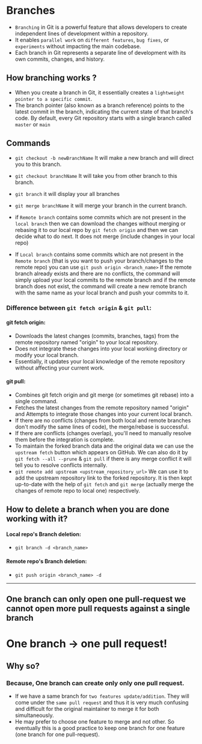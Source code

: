 # Branches

- `Branching` in Git is a powerful feature that allows developers to create independent lines of development within a repository.
- It enables `parallel work` on `different features`, `bug fixes`, or `experiments` without impacting the main codebase.
- Each branch in Git represents a separate line of development with its own commits, changes, and history.

## How branching works ?

- When you create a branch in Git, it essentially creates a `lightweight pointer to a specific commit`.
- The branch pointer (also known as a branch reference) points to the latest commit in the branch, indicating the current state of that branch's code. By default, every Git repository starts with a single branch called `master` or `main`

## Commands

- `git checkout -b newBranchName` It will make a new branch and will direct you to this branch.
- `git checkout branchName` It will take you from other branch to this branch.
- `git branch` it will display your all branches
- `git merge branchName` it will merge your branch in the current branch.

- if `Remote branch` contains some commits which are not present in the `local branch` then we can download the changes without merging or rebasing it to our local repo by `git fetch origin` and then we can decide what to do next. It does not merge (include changes in your local repo)
- If `Local branch` contains some commits which are not present in the `Remote branch` (that is you want to push your branch/changes to the remote repo) you can use `git push origin <branch_name>` If the remote branch already exists and there are no conflicts, the command will simply upload your local commits to the remote branch and if the remote branch does not exist, the command will create a new remote branch with the same name as your local branch and push your commits to it.
### Difference between `git fetch origin` & `git pull`:
#### git fetch origin:
- Downloads the latest changes (commits, branches, tags) from the remote repository named "origin" to your local repository.
- Does not integrate these changes into your local working directory or modify your local branch.
- Essentially, it updates your local knowledge of the remote repository without affecting your current work.
#### git pull:
- Combines git fetch origin and git merge (or sometimes git rebase) into a single command.
- Fetches the latest changes from the remote repository named "origin" and Attempts to integrate those changes into your current local branch.
- If there are no conflicts (changes from both local and remote branches don't modify the same lines of code), the merge/rebase is successful.
- If there are conflicts (changes overlap), you'll need to manually resolve them before the integration is complete.
- To maintain the forked branch data and the original data we can use the `upstream fetch` button which appears on GitHub. We can also do it by `git fetch --all --prune` & `git pull` if there is any merge conflict it will tell you to resolve conflicts internally.
- `git remote add upstream <upstream_repository_url>` We can use it to add the upstream repository link to the forked repository. It is then kept up-to-date with the help of `git fetch` and `git merge` (actually merge the changes of remote repo to local one) respectively.

## How to delete a branch when you are done working with it?
#### Local repo's Branch deletion:
- `git branch -d <branch_name>`

#### Remote repo's Branch deletion:
- `git push origin <branch_name> -d`

---
## One branch can only open one pull-request we cannot open more pull requests against a single branch

# One branch -> one pull request!
## Why so?
### Because, One branch can create only only one pull request. 
- If we have a same branch for `two features update/addition`. They will come under the `same pull request` and thus it is very much confusing and difficult for the original maintainer to merge it for both simultaneously.
- He may prefer to choose one feature to merge and not other. So eventually this is a good practice to keep one branch for one feature (one branch for one pull-request).

